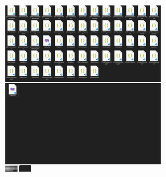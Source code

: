 ![after](content/images/after.png)
![before](content/images/before.png)
<img src="content/images/after.png" width="40px" />
<img src="content/images/before.png" width="40px" />